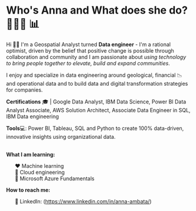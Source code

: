 # Who's Anna and What does she do? 👩🏽‍🏫 📊

Hi 👋🏽 I'm a Geospatial Analyst turned <strong>Data engineer</strong> -  I'm a rational optimist, driven by the belief that positive change is possible through collaboration and community and I am passionate about <em> using technology to bring people together to elevate, build and expand communities</em>.

I enjoy and specialize in data engineering around geological, financial 📉  and operational data and to build data and digital transformation strategies for companies. 

<strong>Certifications</strong> 🎓 | Google Data Analyst, IBM Data Science, Power BI Data Analyst Associate, AWS Solution Architect, Associate Data Engineer in SQL, IBM Data engineering

<strong>Tools</strong>💻: Power BI, Tableau, SQL and Python to create 100% data-driven, innovative insights using organizational data.
<br><br>

<strong>What I am learning:</strong></summary></br>
<ul>

❤️ Machine learning</br>
🧡 Cloud engineering</br>
💛 Microsoft Azure Fundamentals </br>
</ul>

<strong>How to reach me:</strong></summary></br>
<ul>

👑 LinkedIn: (https://www.linkedin.com/in/anna-ambata/)
</ul>
